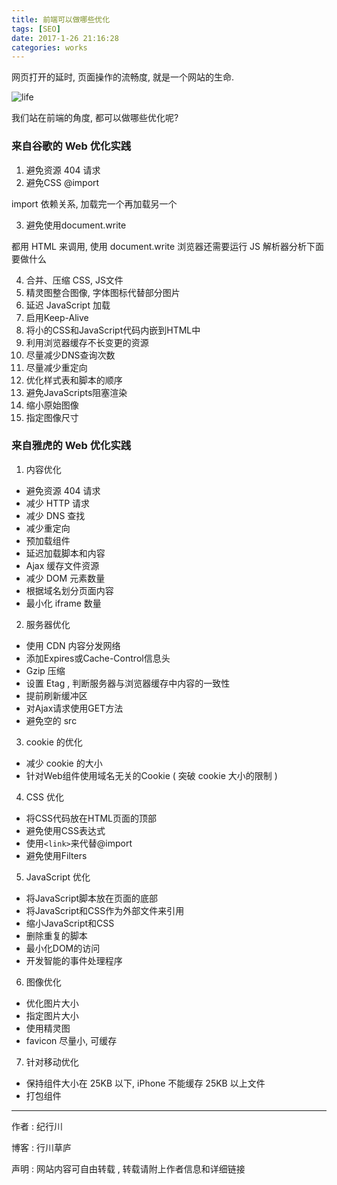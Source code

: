 ```yaml
---
title: 前端可以做哪些优化
tags: [SEO]
date: 2017-1-26 21:16:28
categories: works
---
```


网页打开的延时, 页面操作的流畅度, 就是一个网站的生命.

![life](http://cms.csdnimg.cn/article/201309/23/52402c4950288_middle.jpg?_=36429)

我们站在前端的角度, 都可以做哪些优化呢?

### 来自谷歌的 Web 优化实践

1. 避免资源 404 请求
2. 避免CSS @import

import 依赖关系, 加载完一个再加载另一个

3. 避免使用document.write

都用 HTML 来调用, 使用 document.write 浏览器还需要运行 JS 解析器分析下面要做什么

4. 合并、压缩 CSS, JS文件
5. 精灵图整合图像, 字体图标代替部分图片
6. 延迟 JavaScript 加载
7. 启用Keep-Alive
8. 将小的CSS和JavaScript代码内嵌到HTML中
9. 利用浏览器缓存不长变更的资源
10. 尽量减少DNS查询次数
11. 尽量减少重定向
12. 优化样式表和脚本的顺序
13. 避免JavaScripts阻塞渲染
14. 缩小原始图像
15. 指定图像尺寸

### 来自雅虎的 Web 优化实践

1. 内容优化

- 避免资源 404 请求
- 减少 HTTP 请求
- 减少 DNS 查找
- 减少重定向
- 预加载组件
- 延迟加载脚本和内容
- Ajax 缓存文件资源
- 减少 DOM 元素数量
- 根据域名划分页面内容
- 最小化 iframe 数量

2. 服务器优化

- 使用 CDN 内容分发网络
- 添加Expires或Cache-Control信息头
- Gzip 压缩
- 设置 Etag , 判断服务器与浏览器缓存中内容的一致性
- 提前刷新缓冲区
- 对Ajax请求使用GET方法
- 避免空的 src 

3. cookie 的优化

- 减少 cookie 的大小
- 针对Web组件使用域名无关的Cookie ( 突破 cookie 大小的限制 )

4. CSS 优化

- 将CSS代码放在HTML页面的顶部 
- 避免使用CSS表达式
- 使用`<link>`来代替@import
- 避免使用Filters

5. JavaScript 优化

- 将JavaScript脚本放在页面的底部
- 将JavaScript和CSS作为外部文件来引用
- 缩小JavaScript和CSS
- 删除重复的脚本
- 最小化DOM的访问
- 开发智能的事件处理程序

6. 图像优化

- 优化图片大小
- 指定图片大小
- 使用精灵图
- favicon 尽量小, 可缓存

7. 针对移动优化

- 保持组件大小在 25KB 以下, iPhone 不能缓存 25KB 以上文件
- 打包组件









------

作者 : 纪行川

博客 : 行川草庐

声明 : 网站内容可自由转载 , 转载请附上作者信息和详细链接
